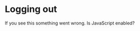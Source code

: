 <script>
    // Delete credential cookie
    document.cookie = `credentials=; Path=/; Secure; SameSite=Strict`;
    
    // Remove from history, open the main page to confirm (should show login form)
    location.replace("/");
</script>

<h1>Logging out</h1>

If you see this something went wrong. Is JavaScript enabled?
